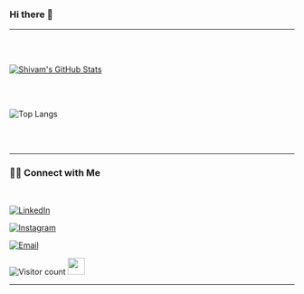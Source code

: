 ### Hi there 👋

<!--
**IgorRC/IgorRC** is a ✨ _special_ ✨ repository because its `README.md` (this file) appears on your GitHub profile.


<img align='right' src="https://media.giphy.com/media/M9gbBd9nbDrOTu1Mqx/giphy.gif" width="230">

<h3> 👨🏻•💻 About Me </h3>



- 🤔 &nbsp; Exploring new technologies and developing software solutions and quick hacks.

- 🎓 &nbsp; Studying computer science and systems engineering at national agrarian university of the jungle.

- 🌱 &nbsp; learning about complex algorithms.

- ✍️ &nbsp; Pursuing Web Development as hobbies/side hustles.



<h3>🛠 Tech Stack</h3>



- 💻 &nbsp; Java 

- 🌐 &nbsp; HTML | CSS | JavaScript | ReactJS

<!--

- 🛢 &nbsp; MySQL 

- 🔧 &nbsp; Git | Tidyverse

- 🖥 &nbsp; Illustrator| Photoshop | InDesign

-->


<hr>



<br/><br/>

[![Shivam's GitHub Stats](https://github-readme-stats.vercel.app/api?username=IgorRC&show_icons=true)](https://github.com/IgorRC)

<br/>

<br/>



![Top Langs](https://github-readme-stats.vercel.app/api/top-langs/?username=IgorRC&show_icons=true)

<br><br>



<hr>



<h3> 🤝🏻 Connect with Me </h3>

<br>



<p align="center">

<a href="https://www.linkedin.com/in/igor-ramos-177116246/"><img alt="LinkedIn" src="https://img.shields.io/badge/LinkedIn-Shivam%20Malpani-blue?style=flat-square&logo=linkedin"></a>

<a href="https://www.instagram.com/igor_ramosc/?hl=en"><img alt="Instagram" src="https://img.shields.io/badge/Instagram-i__disbalance-black?style=flat-square&logo=instagram"></a>

<a href="mailto:igor.ramos.cruzado.@gamail.com"><img alt="Email" src="https://img.shields.io/badge/Email-igor.ramos.cruzado.w@gmail.com-blue?style=flat-square&logo=gmail"></a>

</p>





![Visitor count](https://visitor-badge.laobi.icu/badge?page_id=shivam0110.shivam0110)   <img src="https://media.giphy.com/media/dxn6fRlTIShoeBr69N/giphy.gif" width="30">





<hr>
